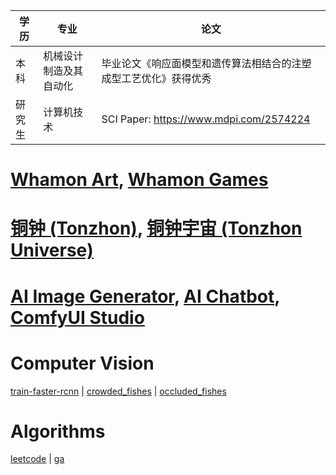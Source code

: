 | 学历 | 专业 | 论文
|------|------|------
| 本科 | 机械设计制造及其自动化 | 毕业论文《响应面模型和遗传算法相结合的注塑成型工艺优化》获得优秀
| 研究生 | 计算机技术 | SCI Paper: https://www.mdpi.com/2574224

# [Whamon Art](https://art.whamon.com), [Whamon Games](https://games.whamon.com)

# [铜钟 (Tonzhon)](https://tonzhon.whamon.com), [铜钟宇宙 (Tonzhon Universe)](https://universe.tonzhon.whamon.com)

# [AI Image Generator](https://art.whamon.com/ai-image-generator), [AI Chatbot](https://ai-chatbot-by-li-enze.netlify.app), [ComfyUI Studio](https://comfyui-studio.netlify.app)

# Computer Vision
[train-faster-rcnn](https://github.com/enzeberg/train-faster-rcnn) |
[crowded_fishes](https://huggingface.co/datasets/enzeberg/crowded_fishes) |
[occluded_fishes](https://huggingface.co/datasets/enzeberg/occluded_fishes)

# Algorithms
[leetcode](https://github.com/enzeberg/leetcode) | 
[ga](https://github.com/enzeberg/ga)
